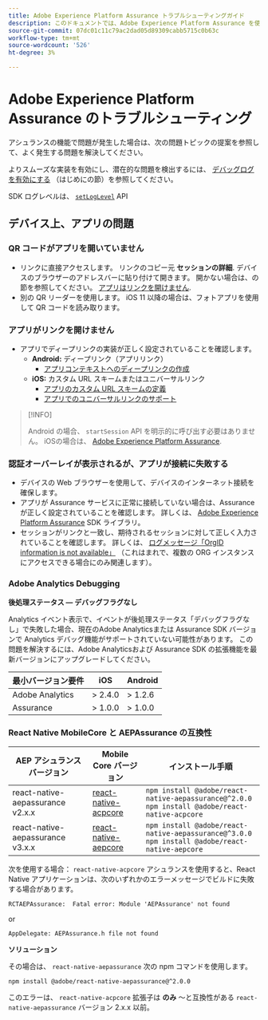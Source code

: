 ```yaml
---
title: Adobe Experience Platform Assurance トラブルシューティングガイド
description: このドキュメントでは、Adobe Experience Platform Assurance を使用する際の一般的な問題への解決策について説明します。
source-git-commit: 07dc01c11c79ac2dad05d89309cabb5715c0b63c
workflow-type: tm+mt
source-wordcount: '526'
ht-degree: 3%

---
```



# Adobe Experience Platform Assurance のトラブルシューティング

アシュランスの機能で問題が発生した場合は、次の問題トピックの提案を参照して、よく発生する問題を解決してください。

よりスムーズな実装を有効にし、潜在的な問題を検出するには、 [デバッグログを有効にする](https://developer.adobe.com/client-sdks/documentation/getting-started/enable-debug-logging/) （はじめにの節）を参照してください。

SDK ログレベルは、 [`setLogLevel`](https://developer.adobe.com/client-sdks/documentation/mobile-core/api-reference/#setloglevel) API

## デバイス上、アプリの問題

### QR コードがアプリを開いていません

* リンクに直接アクセスします。 リンクのコピー元 **セッションの詳細**. デバイスのブラウザーのアドレスバーに貼り付けて開きます。 開かない場合は、の節を参照してください。 [アプリはリンクを開けません](#app-does-not-open-link).
* 別の QR リーダーを使用します。 iOS 11 以降の場合は、フォトアプリを使用して QR コードを読み取ります。

### アプリがリンクを開けません

* アプリでディープリンクの実装が正しく設定されていることを確認します。
   * **Android:** ディープリンク（アプリリンク）
      * [アプリコンテキストへのディープリンクの作成](https://developer.android.com/training/app-links/deep-linking)
   * **iOS:** カスタム URL スキームまたはユニバーサルリンク
      * [アプリのカスタム URL スキームの定義](https://developer.apple.com/documentation/uikit/inter-process_communication/allowing_apps_and_websites_to_link_to_your_content/defining_a_custom_url_scheme_for_your_app)
      * [アプリでのユニバーサルリンクのサポート](https://developer.apple.com/documentation/uikit/inter-process_communication/allowing_apps_and_websites_to_link_to_your_content/supporting_universal_links_in_your_app)

>[!INFO]
>
>Android の場合、 `startSession` API を明示的に呼び出す必要はありません。 iOSの場合は、 [Adobe Experience Platform Assurance](https://developer.adobe.com/client-sdks/documentation/platform-assurance-sdk/#register-aepassurance-with-mobile-core).

### 認証オーバーレイが表示されるが、アプリが接続に失敗する

* デバイスの Web ブラウザーを使用して、デバイスのインターネット接続を確保します。
* アプリが Assurance サービスに正常に接続していない場合は、Assurance が正しく設定されていることを確認します。 詳しくは、 [Adobe Experience Platform Assurance](./tutorials/implement-assurance.md) SDK ライブラリ。
* セッションがリンクと一致し、期待されるセッションに対して正しく入力されていることを確認します。 詳しくは、 [ログメッセージ「OrgID information is not available」](https://developer.adobe.com/client-sdks/documentation/platform-assurance-sdk/common-issues/#orgid-information-is-not-available) （これはまれで、複数の ORG インスタンスにアクセスできる場合にのみ関連します）。

### Adobe Analytics Debugging

**後処理ステータス — デバッグフラグなし**

Analytics イベント表示で、イベントが後処理ステータス「デバッグフラグなし」で失敗した場合、現在のAdobe Analyticsまたは Assurance SDK バージョンで Analytics デバッグ機能がサポートされていない可能性があります。
この問題を解決するには、Adobe Analyticsおよび Assurance SDK の拡張機能を最新バージョンにアップグレードしてください。

| 最小バージョン要件 | iOS | Android |
| --------------------------- | --- | ------- |
| Adobe Analytics | > 2.4.0 | > 1.2.6 |
| Assurance | > 1.0.0 | > 1.0.0 |

### React Native MobileCore と AEPAssurance の互換性

| AEP アシュランスバージョン | Mobile Core バージョン | インストール手順 |
| --------------------- | ------------------- | ------------------- |
| react-native-aepassurance v2.x.x | [react-native-acpcore](https://www.npmjs.com/package/@adobe/react-native-acpcore) | `npm install @adobe/react-native-aepassurance@^2.0.0` <br/>`npm install @adobe/react-native-acpcore` |
| react-native-aepassurance v3.x.x | [react-native-aepcore](https://www.npmjs.com/package/@adobe/react-native-aepcore) | `npm install @adobe/react-native-aepassurance@^3.0.0` <br/>`npm install @adobe/react-native-aepcore` |

次を使用する場合： `react-native-acpcore` アシュランスを使用すると、React Native アプリケーションは、次のいずれかのエラーメッセージでビルドに失敗する場合があります。

```
RCTAEPAssurance:  Fatal error: Module 'AEPAssurance' not found
```

or

```
AppDelegate: AEPAssurance.h file not found
```

**ソリューション**

その場合は、 `react-native-aepassurance` 次の npm コマンドを使用します。

```shell
npm install @adobe/react-native-aepassurance@^2.0.0
```

このエラーは、 `react-native-acpcore` 拡張子は **のみ** ～と互換性がある `react-native-aepassurance` バージョン 2.x.x 以前。
